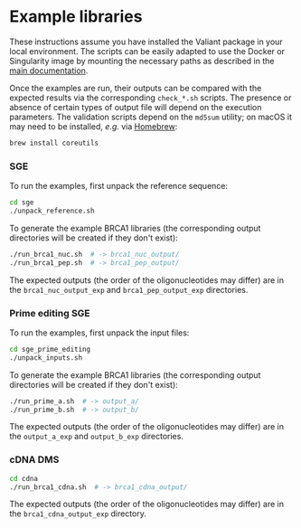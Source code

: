 # Example libraries

These instructions assume you have installed the Valiant package in your local environment. The scripts can be easily adapted to use the Docker or Singularity image by mounting the necessary paths as described in the [main documentation](../README.md).

Once the examples are run, their outputs can be compared with the expected results via the corresponding `check_*.sh` scripts. The presence or absence of certain types of output file will depend on the execution parameters. The validation scripts depend on the `md5sum` utility; on macOS it may need to be installed, *e.g.* via [Homebrew](https://brew.sh/):

```sh
brew install coreutils
```

### SGE

To run the examples, first unpack the reference sequence:

```sh
cd sge
./unpack_reference.sh
```

To generate the example BRCA1 libraries (the corresponding output directories will be created if they don't exist):

```sh
./run_brca1_nuc.sh  # -> brca1_nuc_output/
./run_brca1_pep.sh  # -> brca1_pep_output/
```

The expected outputs (the order of the oligonucleotides may differ) are in the `brca1_nuc_output_exp` and `brca1_pep_output_exp` directories.

### Prime editing SGE

To run the examples, first unpack the input files:

```sh
cd sge_prime_editing
./unpack_inputs.sh
```

To generate the example BRCA1 libraries (the corresponding output directories will be created if they don't exist):

```sh
./run_prime_a.sh  # -> output_a/
./run_prime_b.sh  # -> output_b/
```

The expected outputs (the order of the oligonucleotides may differ) are in the `output_a_exp` and `output_b_exp` directories.

### cDNA DMS

```sh
cd cdna
./run_brca1_cdna.sh  # -> brca1_cdna_output/
```

The expected outputs (the order of the oligonucleotides may differ) are in the `brca1_cdna_output_exp` directory.

